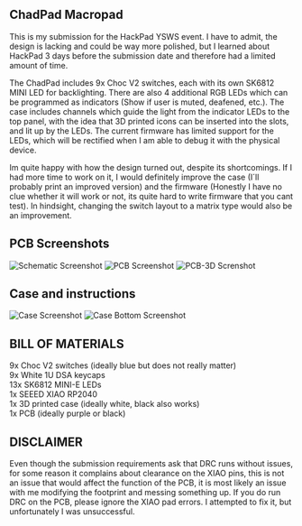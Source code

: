 ## ChadPad Macropad
This is my submission for the HackPad YSWS event. I have to admit, the design is lacking and could be way more polished, but I learned about HackPad 3 days before the submission date and therefore had a limited amount of time. 

The ChadPad includes 9x Choc V2 switches, each with its own SK6812 MINI LED for backlighting. There are also 4 additional RGB LEDs which can be programmed as indicators (Show if user is muted, deafened, etc.). The case includes channels which guide the light from the indicator LEDs to the top panel, with the idea that 3D printed icons can be inserted into the slots, and lit up by the LEDs. The current firmware has limited support for the LEDs, which will be rectified when I am able to debug it with the physical device. 

Im quite happy with how the design turned out, despite its shortcomings. If I had more time to work on it, I would definitely improve the case (I´ll probably print an improved version) and the firmware (Honestly I have no clue whether it will work or not, its quite hard to write firmware that you cant test). In hindsight, changing the switch layout to a matrix type would also be an improvement.

## PCB Screenshots

![Schematic Screenshot](https://cdn.hack.pet/slackcdn/3ce64c73d192c096a010f3dfe9e93135.png)
![PCB Screenshot](https://cdn.hackclubber.dev/slackcdn/d8379c542c32ca6b37fe968bdc94ba31.png)
![PCB-3D Screnshot](https://cdn.hackclubber.dev/slackcdn/8480b65bd1dd608ebc7b952a1d726b12.png)

## Case and instructions

![Case Screenshot](https://cdn.hackclubber.dev/slackcdn/9a77b300d45a2d4c367fcc823e627208.png)
![Case Bottom Screenshot](https://cdn.hack.pet/slackcdn/cce73c40b190106827b52dcfc2e812e7.png)

## BILL OF MATERIALS
9x Choc V2 switches (ideally blue but does not really matter)  
9x White 1U DSA keycaps    
13x SK6812 MINI-E LEDs  
1x SEEED XIAO RP2040  
1x 3D printed case (ideally white, black also works)  
1x PCB (ideally purple or black)  


## DISCLAIMER
Even though the submission requirements ask that DRC runs without issues, for some reason it complains about clearance on the XIAO pins, this is not an issue that would affect the function of the PCB, it is most likely an issue with me modifying the footprint and messing something up. If you do run DRC on the PCB, please ignore the XIAO pad errors. I attempted to fix it, but unfortunately I was unsuccessful.